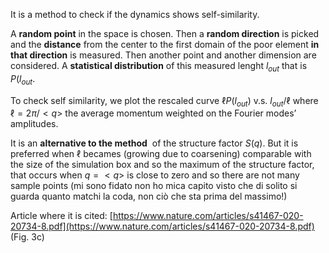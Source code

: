 

It is a method to check if the dynamics shows self-similarity.

A **random point** in the space is chosen. Then a **random direction** is picked and the **distance** from the center to the first domain of the poor element **in that direction** is measured. Then another point and another dimension are considered. A **statistical distribution** of this measured lenght $l_{out}$ that is $P(l_{out}$.

To check self similarity, we plot the rescaled curve $\ell P(l_{out})$ v.s. $l_{out}/\ell$ where $\ell = 2\pi/<q>$ the average momentum weighted on the Fourier modes’ amplitudes.

It is an **alternative to the method**  of the structure factor $S(q)$. But it is preferred when $\ell$ becames (growing due to coarsening) comparable with the size of the simulation box and so the maximum of the structure factor, that occurs when $q=<q>$ is close to zero and so there are not many sample points (mi sono fidato non ho mica capito visto che di solito si guarda quanto matchi la coda, non ciò che sta prima del massimo!)

Article where it is cited: [https://www.nature.com/articles/s41467-020-20734-8.pdf](https://www.nature.com/articles/s41467-020-20734-8.pdf) (Fig. 3c)